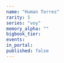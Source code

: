```yaml
---
name: "Human Torres"
rarity: 5
series: "voy"
memory_alpha: ""
bigbook_tier:
events:
in_portal:
published: false
---
```

